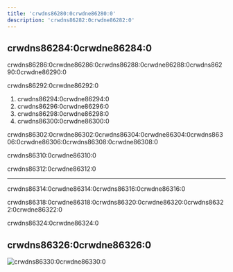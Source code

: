```yaml
---
title: 'crwdns86280:0crwdne86280:0'
description: 'crwdns86282:0crwdne86282:0'
---
```


## crwdns86284:0crwdne86284:0

crwdns86286:0crwdne86286:0crwdns86288:0crwdne86288:0crwdns86290:0crwdne86290:0

crwdns86292:0crwdne86292:0

1. crwdns86294:0crwdne86294:0
2. crwdns86296:0crwdne86296:0
3. crwdns86298:0crwdne86298:0
4. crwdns86300:0crwdne86300:0

crwdns86302:0crwdne86302:0crwdns86304:0crwdne86304:0crwdns86306:0crwdne86306:0crwdns86308:0crwdne86308:0

crwdns86310:0crwdne86310:0

crwdns86312:0crwdne86312:0

---

crwdns86314:0crwdne86314:0crwdns86316:0crwdne86316:0

crwdns86318:0crwdne86318:0crwdns86320:0crwdne86320:0crwdns86322:0crwdne86322:0

crwdns86324:0crwdne86324:0

## crwdns86326:0crwdne86326:0

![crwdns86330:0crwdne86330:0](crwdns86328:0crwdne86328:0)

